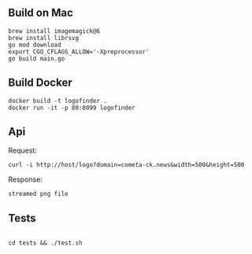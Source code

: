 ## Build on Mac

```
brew install imagemagick@6
brew install librsvg
go mod download
export CGO_CFLAGS_ALLOW='-Xpreprocessor'
go build main.go
```

## Build Docker

```
docker build -t logofinder .
docker run -it -p 80:8099 logofinder
```

## Api

Request:
```
curl -i http://host/logo?domain=cometa-ck.news&width=500&height=500
```

Response:
```
streamed png file
```

## Tests

```

cd tests && ./test.sh

```

